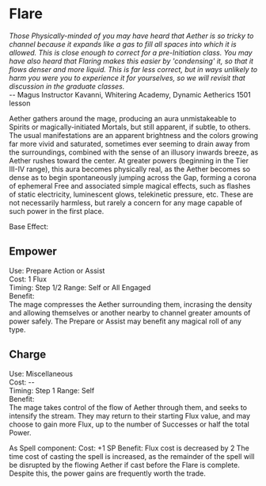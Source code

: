 # Flare

*Those Physically-minded of you may have heard that Aether is so tricky to channel because it expands like a gas to fill all spaces into which it is allowed. This is close enough to correct for a pre-Initiation class. You may have also heard that Flaring makes this easier by 'condensing' it, so that it flows denser and more liquid. This is far less correct, but in ways unlikely to harm you were you to experience it for yourselves, so we will revisit that discussion in the graduate classes.*  
-- Magus Instructor Kavanni, Whitering Academy, Dynamic Aetherics 1501 lesson

Aether gathers around the mage, producing an aura unmistakeable to Spirits or magically-initiated Mortals, but still apparent, if subtle, to others. The usual manifestations are an apparent brightness and the colors growing far more vivid and saturated, sometimes ever seeming to drain away from the surroundings, combined with the sense of an illusory inwards breeze, as Aether rushes toward the center. At greater powers (beginning in the Tier III-IV range), this aura becomes physically real, as the Aether becomes so dense as to begin spontaneously jumping across the Gap, forming a corona of ephemeral Free and associated simple magical effects, such as flashes of static electricity, luminescent glows, telekinetic pressure, etc. These are not necessarily harmless, but rarely a concern for any mage capable of such power in the first place.

Base Effect:

## Empower
Use: Prepare Action or Assist  
Cost: 1 Flux  
Timing: Step 1/2
Range: Self or All Engaged  
Benefit:  
The mage compresses the Aether surrounding them, incrasing the density and allowing themselves or another nearby to channel greater amounts of power safely. The Prepare or Assist may benefit any magical roll of any type.

## Charge
Use: Miscellaneous  
Cost: --  
Timing: Step 1
Range: Self  
Benefit:  
The mage takes control of the flow of Aether through them, and seeks to intensify the stream. They may return to their starting Flux value, and may choose to gain more Flux, up to the number of Successes or half the total Power.

As Spell component:
Cost: +1 SP
Benefit: Flux cost is decreased by 2
The time cost of casting the spell is increased, as the remainder of the spell will be disrupted by the flowing Aether if cast before the Flare is complete. Despite this, the power gains are frequently worth the trade.